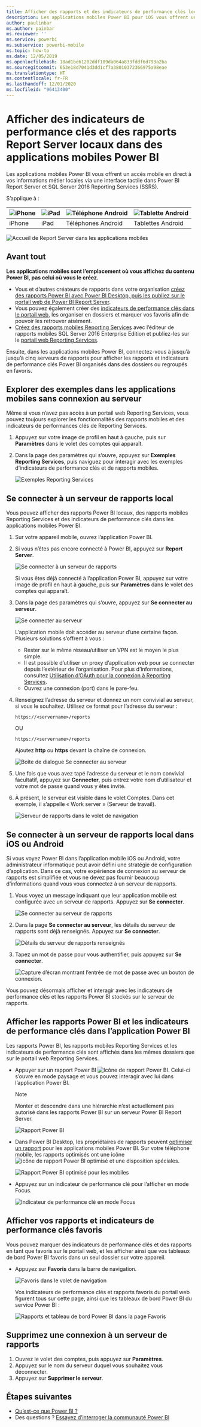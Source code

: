 ```yaml
---
title: Afficher des rapports et des indicateurs de performance clés locaux dans des applications mobiles Power BI
description: Les applications mobiles Power BI pour iOS vous offrent un accès mobile en direct à vos informations métier locales via une interface tactile dans SQL Server Reporting Services et Power BI Report Server.
author: paulinbar
ms.author: painbar
ms.reviewer: ''
ms.service: powerbi
ms.subservice: powerbi-mobile
ms.topic: how-to
ms.date: 12/05/2019
ms.openlocfilehash: 18ad1be61202ddf189da064a833fddf6d793a2ba
ms.sourcegitcommit: 653e18d7041d3dd1cf7a38010372366975a98eae
ms.translationtype: HT
ms.contentlocale: fr-FR
ms.lasthandoff: 12/01/2020
ms.locfileid: "96413400"
---
```

# <a name="view-on-premises-report-server-reports-and-kpis-in-the-power-bi-mobile-apps"></a>Afficher des indicateurs de performance clés et des rapports Report Server locaux dans des applications mobiles Power BI

Les applications mobiles Power BI vous offrent un accès mobile en direct à vos informations métier locales via une interface tactile dans Power BI Report Server et SQL Server 2016 Reporting Services (SSRS).

S’applique à :

| ![iPhone](./media/mobile-app-ssrs-kpis-mobile-on-premises-reports/iphone-logo-50-px.png) | ![iPad](./media/mobile-app-ssrs-kpis-mobile-on-premises-reports/ipad-logo-50-px.png) | ![Téléphone Android](./media/mobile-app-ssrs-kpis-mobile-on-premises-reports/android-phone-logo-50-px.png) | ![Tablette Android](./media/mobile-app-ssrs-kpis-mobile-on-premises-reports/android-tablet-logo-50-px.png) |
|:--- |:--- |:--- |:--- |
| iPhone |iPad |Téléphones Android |Tablettes Android |


![Accueil de Report Server dans les applications mobiles](./media/mobile-app-ssrs-kpis-mobile-on-premises-reports/power-bi-ipad-pbi-report-server-home.png)

## <a name="first-things-first"></a>Avant tout
**Les applications mobiles sont l’emplacement où vous affichez du contenu Power BI, pas celui où vous le créez.**

* Vous et d’autres créateurs de rapports dans votre organisation [créez des rapports Power BI avec Power BI Desktop, puis les publiez sur le portail web de Power BI Report Server](../../report-server/quickstart-create-powerbi-report.md). 
* Vous pouvez également créer des [indicateurs de performance clés dans le portail web](/sql/reporting-services/working-with-kpis-in-reporting-services), les organiser en dossiers et marquer vos favoris afin de pouvoir les retrouver aisément. 
* [Créez des rapports mobiles Reporting Services](/sql/reporting-services/mobile-reports/create-mobile-reports-with-sql-server-mobile-report-publisher) avec l’éditeur de rapports mobiles SQL Server 2016 Enterprise Edition et publiez-les sur le [portail web Reporting Services](/sql/reporting-services/web-portal-ssrs-native-mode).  

Ensuite, dans les applications mobiles Power BI, connectez-vous à jusqu’à jusqu’à cinq serveurs de rapports pour afficher les rapports et indicateurs de performance clés Power BI organisés dans des dossiers ou regroupés en favoris. 

## <a name="explore-samples-in-the-mobile-apps-without-a-server-connection"></a>Explorer des exemples dans les applications mobiles sans connexion au serveur
Même si vous n’avez pas accès à un portail web Reporting Services, vous pouvez toujours explorer les fonctionnalités des rapports mobiles et des indicateurs de performances clés de Reporting Services. 

1. Appuyez sur votre image de profil en haut à gauche, puis sur **Paramètres** dans le volet des comptes qui apparaît.

2. Dans la page des paramètres qui s’ouvre, appuyez sur **Exemples Reporting Services**, puis naviguez pour interagir avec les exemples d’indicateurs de performance clés et de rapports mobiles.
   
   ![Exemples Reporting Services](./media/mobile-app-ssrs-kpis-mobile-on-premises-reports/power-bi-iphone-ssrs-samples.png)

## <a name="connect-to-an-on-premises-report-server"></a>Se connecter à un serveur de rapports local
Vous pouvez afficher des rapports Power BI locaux, des rapports mobiles Reporting Services et des indicateurs de performance clés dans les applications mobiles Power BI. 

1. Sur votre appareil mobile, ouvrez l’application Power BI.
2. Si vous n’êtes pas encore connecté à Power BI, appuyez sur **Report Server**.
   
   ![Se connecter à un serveur de rapports](./media/mobile-app-ssrs-kpis-mobile-on-premises-reports/power-bi-connect-to-rs-login.png)
   
   Si vous êtes déjà connecté à l’application Power BI, appuyez sur votre image de profil en haut à gauche, puis sur **Paramètres** dans le volet des comptes qui apparaît.
3. Dans la page des paramètres qui s’ouvre, appuyez sur **Se connecter au serveur**.
   
    ![Se connecter au serveur](./media/mobile-app-ssrs-kpis-mobile-on-premises-reports/power-bi-android-server-sign-in.png)

    L’application mobile doit accéder au serveur d’une certaine façon. Plusieurs solutions s’offrent à vous :
     * Rester sur le même réseau/utiliser un VPN est le moyen le plus simple.
     * Il est possible d’utiliser un proxy d’application web pour se connecter depuis l’extérieur de l’organisation. Pour plus d’informations, consultez [Utilisation d’OAuth pour la connexion à Reporting Services](mobile-oauth-ssrs.md).
     * Ouvrez une connexion (port) dans le pare-feu.

4. Renseignez l’adresse du serveur et donnez un nom convivial au serveur, si vous le souhaitez. Utilisez ce format pour l’adresse du serveur :
   
     `https://<servername>/reports`
   
     OU
   
     `https://<servername>/reports`
   
   Ajoutez **http** ou **https** devant la chaîne de connexion.
   
    ![Boîte de dialogue Se connecter au serveur](./media/mobile-app-ssrs-kpis-mobile-on-premises-reports/power-bi-ios-connect-to-server-dialog.png)
5. Une fois que vous avez tapé l’adresse du serveur et le nom convivial facultatif, appuyez sur **Connecter**, puis entrez votre nom d’utilisateur et votre mot de passe quand vous y êtes invité.
6. À présent, le serveur est visible dans le volet Comptes. Dans cet exemple, il s’appelle « Work server » (Serveur de travail).
   
   ![Serveur de rapports dans le volet de navigation](./media/mobile-app-ssrs-kpis-mobile-on-premises-reports/power-bi-iphone-left-nav-report-server.png)

## <a name="connect-to-an-on-premises-report-server-in-ios-or-android"></a>Se connecter à un serveur de rapports local dans iOS ou Android

Si vous voyez Power BI dans l’application mobile iOS ou Android, votre administrateur informatique peut avoir défini une stratégie de configuration d’application. Dans ce cas, votre expérience de connexion au serveur de rapports est simplifiée et vous ne devez pas fournir beaucoup d’informations quand vous vous connectez à un serveur de rapports. 

1. Vous voyez un message indiquant que leur application mobile est configurée avec un serveur de rapports. Appuyez sur **Se connecter**.

    ![Se connecter au serveur de rapports](./media/mobile-app-ssrs-kpis-mobile-on-premises-reports/power-bi-config-server-sign-in.png)

2.  Dans la page **Se connecter au serveur**, les détails du serveur de rapports sont déjà renseignés. Appuyez sur **Se connecter**.

    ![Détails du serveur de rapports renseignés](./media/mobile-app-ssrs-kpis-mobile-on-premises-reports/power-bi-ios-remote-configure-connect-server.png)

3. Tapez un mot de passe pour vous authentifier, puis appuyez sur **Se connecter**. 

    ![Capture d’écran montrant l’entrée de mot de passe avec un bouton de connexion.](./media/mobile-app-ssrs-kpis-mobile-on-premises-reports/power-bi-config-server-address.png)

Vous pouvez désormais afficher et interagir avec les indicateurs de performance clés et les rapports Power BI stockés sur le serveur de rapports.

## <a name="view-power-bi-reports-and-kpis-in-the-power-bi-app"></a>Afficher les rapports Power BI et les indicateurs de performance clés dans l’application Power BI
Les rapports Power BI, les rapports mobiles Reporting Services et les indicateurs de performance clés sont affichés dans les mêmes dossiers que sur le portail web Reporting Services. 

* Appuyer sur un rapport Power BI ![Icône de rapport Power BI](./media/mobile-app-ssrs-kpis-mobile-on-premises-reports/power-bi-rs-mobile-report-icon.png). Celui-ci s’ouvre en mode paysage et vous pouvez interagir avec lui dans l’application Power BI.

    > [!NOTE]
  > Monter et descendre dans une hiérarchie n’est actuellement pas autorisé dans les rapports Power BI sur un serveur Power BI Report Server.
  
    ![Rapport Power BI](./media/mobile-app-ssrs-kpis-mobile-on-premises-reports/power-bi-iphone-report-server-report.png)
* Dans Power BI Desktop, les propriétaires de rapports peuvent [optimiser un rapport](../../create-reports/desktop-create-phone-report.md) pour les applications mobiles Power BI. Sur votre téléphone mobile, les rapports optimisés ont une icône ![icône de rapport Power BI optimisé](./media/mobile-app-ssrs-kpis-mobile-on-premises-reports/power-bi-rs-mobile-optimized-icon.png) et une disposition spéciales.
  
    ![Rapport Power BI optimisé pour les mobiles](./media/mobile-app-ssrs-kpis-mobile-on-premises-reports/power-bi-rs-mobile-optimized-report.png)
* Appuyez sur un indicateur de performance clé pour l’afficher en mode Focus.
  
    ![Indicateur de performance clé en mode Focus](./media/mobile-app-ssrs-kpis-mobile-on-premises-reports/pbi_ipad_ssmrp_tile.png)

## <a name="view-your-favorite-kpis-and-reports"></a>Afficher vos rapports et indicateurs de performance clés favoris
Vous pouvez marquer des indicateurs de performance clés et des rapports en tant que favoris sur le portail web, et les afficher ainsi que vos tableaux de bord Power BI favoris dans un seul dossier sur votre appareil.

* Appuyez sur **Favoris** dans la barre de navigation.
  
   ![Favoris dans le volet de navigation](./media/mobile-app-ssrs-kpis-mobile-on-premises-reports/power-bi-ipad-faves-pbi-report-server-update.png)
  
   Vos indicateurs de performance clés et rapports favoris du portail web figurent tous sur cette page, ainsi que les tableaux de bord Power BI du service Power BI :
  
   ![Rapports et tableau de bord Power BI dans la page Favoris](./media/mobile-app-ssrs-kpis-mobile-on-premises-reports/power-bi-ipad-favorites.png)

## <a name="remove-a-connection-to-a-report-server"></a>Supprimez une connexion à un serveur de rapports
1. Ouvrez le volet des comptes, puis appuyez sur **Paramètres**.
2. Appuyez sur le nom du serveur duquel vous souhaitez vous déconnecter.
3. Appuyez sur **Supprimer le serveur**.

## <a name="next-steps"></a>Étapes suivantes
* [Qu’est-ce que Power BI ?](../../fundamentals/power-bi-overview.md)  
* Des questions ? [Essayez d’interroger la communauté Power BI](https://community.powerbi.com/)